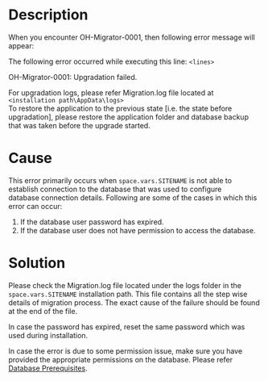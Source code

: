 # Description

When you encounter OH-Migrator-0001, then following error message will appear:

The following error occurred while executing this line: `<lines>`

OH-Migrator-0001: Upgradation failed.

For upgradation logs, please refer Migration.log file located at `<installation path\AppData\logs>`  
To restore the application to the previous state [i.e. the state before upgradation], please restore the application folder and database backup that was taken before the upgrade started.

# Cause

This error primarily occurs when <code class="expression">space.vars.SITENAME</code> is not able to establish connection to the database that was used to configure  
database connection details. Following are some of the cases in which this error can occur:

1. If the database user password has expired.  
2. If the database user does not have permission to access the database.

# Solution

Please check the Migration.log file located under the logs folder in the <code class="expression">space.vars.SITENAME</code> installation path. This file contains all the step wise details of migration process. The exact cause of the failure should be found at the end of the file.

In case the password has expired, reset the same password which was used during installation.

In case the error is due to some permission issue, make sure you have provided the appropriate permissions on the database. Please refer [Database Prerequisites](../../../../getting-started/prerequisites.md#database-prerequisites).

